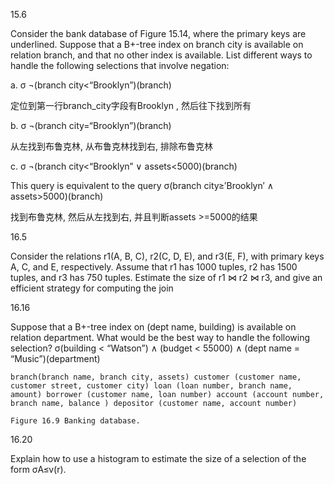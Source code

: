 15.6

Consider the bank database of Figure 15.14, where the primary keys are underlined. Suppose that a B+-tree index on branch city is available on relation branch, and that no other index is available. List different ways to handle the following selections that involve negation: 

a. σ ¬(branch city<“Brooklyn”)(branch) 

定位到第一行branch_city字段有Brooklyn , 然后往下找到所有 

b. σ ¬(branch city=“Brooklyn”)(branch)

从左找到布鲁克林, 从布鲁克林找到右, 排除布鲁克林

 c. σ ¬(branch city<“Brooklyn” ∨ assets<5000)(branch)

This query is equivalent to the query σ(branch city≥′Brooklyn′ ∧ assets>5000)(branch) 

找到布鲁克林, 然后从左找到右,  并且判断assets >=5000的结果



16.5

Consider the relations r1(A, B, C), r2(C, D, E), and r3(E, F), with primary keys A, C, and E, respectively. Assume that r1 has 1000 tuples, r2 has 1500 tuples, and r3 has 750 tuples. Estimate the size of r1 ⋈ r2 ⋈ r3, and give an efficient strategy for computing the join



16.16

Suppose that a B+-tree index on (dept name, building) is available on relation department. What would be the best way to handle the following selection? σ(building < “Watson”) ∧ (budget < 55000) ∧ (dept name = “Music”)(department)

```
branch(branch name, branch city, assets) customer (customer name, customer street, customer city) loan (loan number, branch name, amount) borrower (customer name, loan number) account (account number, branch name, balance ) depositor (customer name, account number) 

Figure 16.9 Banking database.
```



16.20

Explain how to use a histogram to estimate the size of a selection of the form σA≤v(r).
